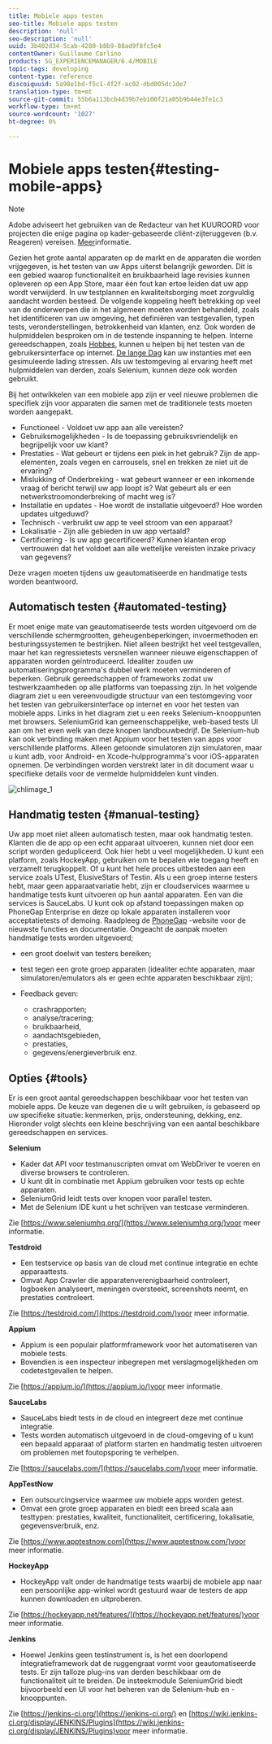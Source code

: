 ```yaml
---
title: Mobiele apps testen
seo-title: Mobiele apps testen
description: 'null'
seo-description: 'null'
uuid: 3b402d34-5cab-4280-b8b9-88ad9f8fc5e4
contentOwner: Guillaume Carlino
products: SG_EXPERIENCEMANAGER/6.4/MOBILE
topic-tags: developing
content-type: reference
discoiquuid: 5a98e1bd-f5c1-4f2f-ac02-dbd005dc1de7
translation-type: tm+mt
source-git-commit: 55b6a113bcb4d39b7eb100f21a05b9b44e3fe1c3
workflow-type: tm+mt
source-wordcount: '1027'
ht-degree: 0%

---
```



# Mobiele apps testen{#testing-mobile-apps}

>[!NOTE]
>
>Adobe adviseert het gebruiken van de Redacteur van het KUUROORD voor projecten die enige pagina op kader-gebaseerde cliënt-zijteruggeven (b.v. Reageren) vereisen. [Meer](/help/sites-developing/spa-overview.md)informatie.

Gezien het grote aantal apparaten op de markt en de apparaten die worden vrijgegeven, is het testen van uw Apps uiterst belangrijk geworden. Dit is een gebied waarop functionaliteit en bruikbaarheid lage revisies kunnen opleveren op een App Store, maar één fout kan ertoe leiden dat uw app wordt verwijderd. In uw testplannen en kwaliteitsborging moet zorgvuldig aandacht worden besteed. De volgende koppeling heeft betrekking op veel van de onderwerpen die in het algemeen moeten worden behandeld, zoals het identificeren van uw omgeving, het definiëren van testgevallen, typen tests, veronderstellingen, betrokkenheid van klanten, enz. Ook worden de hulpmiddelen besproken om in de testende inspanning te helpen. Interne gereedschappen, zoals [Hobbes](/help/sites-developing/hobbes.md), kunnen u helpen bij het testen van de gebruikersinterface op internet. [De lange Dag](/help/sites-developing/tough-day.md) kan uw instanties met een gesimuleerde lading stressen. Als uw testomgeving al ervaring heeft met hulpmiddelen van derden, zoals Selenium, kunnen deze ook worden gebruikt.

Bij het ontwikkelen van een mobiele app zijn er veel nieuwe problemen die specifiek zijn voor apparaten die samen met de traditionele tests moeten worden aangepakt.

* Functioneel - Voldoet uw app aan alle vereisten?
* Gebruiksmogelijkheden - Is de toepassing gebruiksvriendelijk en begrijpelijk voor uw klant?
* Prestaties - Wat gebeurt er tijdens een piek in het gebruik? Zijn de app-elementen, zoals vegen en carrousels, snel en trekken ze niet uit de ervaring?
* Mislukking of Onderbreking - wat gebeurt wanneer er een inkomende vraag of bericht terwijl uw app loopt is? Wat gebeurt als er een netwerkstroomonderbreking of macht weg is?
* Installatie en updates - Hoe wordt de installatie uitgevoerd? Hoe worden updates uitgeduwd?
* Technisch - verbruikt uw app te veel stroom van een apparaat?
* Lokalisatie - Zijn alle gebieden in uw app vertaald?
* Certificering - Is uw app gecertificeerd? Kunnen klanten erop vertrouwen dat het voldoet aan alle wettelijke vereisten inzake privacy van gegevens?

Deze vragen moeten tijdens uw geautomatiseerde en handmatige tests worden beantwoord.

## Automatisch testen {#automated-testing}

Er moet enige mate van geautomatiseerde tests worden uitgevoerd om de verschillende schermgrootten, geheugenbeperkingen, invoermethoden en besturingssystemen te bestrijken. Niet alleen bestrijkt het veel testgevallen, maar het kan regressietests versnellen wanneer nieuwe eigenschappen of apparaten worden geïntroduceerd. Idealiter zouden uw automatiseringsprogramma&#39;s dubbel werk moeten verminderen of beperken. Gebruik gereedschappen of frameworks zodat uw testwerkzaamheden op alle platforms van toepassing zijn. In het volgende diagram ziet u een vereenvoudigde structuur van een testomgeving voor het testen van gebruikersinterface op internet en voor het testen van mobiele apps. Links in het diagram ziet u een reeks Selenium-knooppunten met browsers. SeleniumGrid kan gemeenschappelijke, web-based tests UI aan om het even welk van deze knopen landbouwbedrijf. De Selenium-hub kan ook verbinding maken met Appium voor het testen van apps voor verschillende platforms. Alleen getoonde simulatoren zijn simulatoren, maar u kunt adb, voor Android- en Xcode-hulpprogramma&#39;s voor iOS-apparaten opnemen. De verbindingen worden verstrekt later in dit document waar u specifieke details voor de vermelde hulpmiddelen kunt vinden.

![chlimage_1](assets/chlimage_1.jpeg)

## Handmatig testen {#manual-testing}

Uw app moet niet alleen automatisch testen, maar ook handmatig testen. Klanten die de app op een echt apparaat uitvoeren, kunnen niet door een script worden gedupliceerd. Ook hier hebt u veel mogelijkheden. U kunt een platform, zoals HockeyApp, gebruiken om te bepalen wie toegang heeft en verzamelt terugkoppelt. Of u kunt het hele proces uitbesteden aan een service zoals UTest, ElusiveStars of Testin. Als u een groep interne testers hebt, maar geen apparaatvariatie hebt, zijn er cloudservices waarmee u handmatige tests kunt uitvoeren op hun aantal apparaten. Een van die services is SauceLabs. U kunt ook op afstand toepassingen maken op PhoneGap Enterprise en deze op lokale apparaten installeren voor acceptatietests of demoing. Raadpleeg de [PhoneGap](https://phonegap.com/) -website voor de nieuwste functies en documentatie. Ongeacht de aanpak moeten handmatige tests worden uitgevoerd;

* een groot doelwit van testers bereiken;
* test tegen een grote groep apparaten (idealiter echte apparaten, maar simulatoren/emulators als er geen echte apparaten beschikbaar zijn);
* Feedback geven:

   * crashrapporten;
   * analyse/tracering;
   * bruikbaarheid,
   * aandachtsgebieden,
   * prestaties,
   * gegevens/energieverbruik enz.

## Opties {#tools}

Er is een groot aantal gereedschappen beschikbaar voor het testen van mobiele apps. De keuze van degenen die u wilt gebruiken, is gebaseerd op uw specifieke situatie: kenmerken, prijs, ondersteuning, dekking, enz. Hieronder volgt slechts een kleine beschrijving van een aantal beschikbare gereedschappen en services.

**Selenium**

* Kader dat API voor testmanuscripten omvat om WebDriver te voeren en diverse browsers te controleren.
* U kunt dit in combinatie met Appium gebruiken voor tests op echte apparaten.
* SeleniumGrid leidt tests over knopen voor parallel testen.
* Met de Selenium IDE kunt u het schrijven van testcase verminderen.

Zie [https://www.seleniumhq.org/](https://www.seleniumhq.org/)voor meer informatie.

**Testdroid**

* Een testservice op basis van de cloud met continue integratie en echte apparaattests.
* Omvat App Crawler die apparatenverenigbaarheid controleert, logboeken analyseert, meningen oversteekt, screenshots neemt, en prestaties controleert.

Zie [https://testdroid.com/](https://testdroid.com/)voor meer informatie.

**Appium**

* Appium is een populair platformframework voor het automatiseren van mobiele tests.
* Bovendien is een inspecteur inbegrepen met verslagmogelijkheden om codetestgevallen te helpen.

Zie [https://appium.io/](https://appium.io/)voor meer informatie.

**SauceLabs**

* SauceLabs biedt tests in de cloud en integreert deze met continue integratie.
* Tests worden automatisch uitgevoerd in de cloud-omgeving of u kunt een bepaald apparaat of platform starten en handmatig testen uitvoeren om problemen met foutopsporing te verhelpen.

Zie [https://saucelabs.com/](https://saucelabs.com/)voor meer informatie.

**AppTestNow**

* Een outsourcingservice waarmee uw mobiele apps worden getest.
* Omvat een grote groep apparaten en biedt een breed scala aan testtypen: prestaties, kwaliteit, functionaliteit, certificering, lokalisatie, gegevensverbruik, enz.

Zie [https://www.apptestnow.com](https://www.apptestnow.com/)voor meer informatie.

**HockeyApp**

* HockeyApp valt onder de handmatige tests waarbij de mobiele app naar een persoonlijke app-winkel wordt gestuurd waar de testers de app kunnen downloaden en uitproberen.

Zie [https://hockeyapp.net/features/](https://hockeyapp.net/features/)voor meer informatie.

**Jenkins**

* Hoewel Jenkins geen testinstrument is, is het een doorlopend integratieframework dat de ruggengraat vormt voor geautomatiseerde tests. Er zijn talloze plug-ins van derden beschikbaar om de functionaliteit uit te breiden. De insteekmodule SeleniumGrid biedt bijvoorbeeld een UI voor het beheren van de Selenium-hub en -knooppunten.

Zie [https://jenkins-ci.org/](https://jenkins-ci.org/) en [https://wiki.jenkins-ci.org/display/JENKINS/Plugins](https://wiki.jenkins-ci.org/display/JENKINS/Plugins)voor meer informatie.
